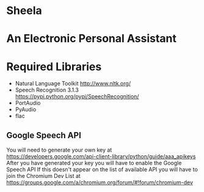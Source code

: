 # Sheela
An Electronic Personal Assistant
===

Required Libraries
===
- Natural Language Toolkit http://www.nltk.org/
- Speech Recognition 3.1.3 https://pypi.python.org/pypi/SpeechRecognition/ 
- PortAudio
- PyAudio
- flac

Google Speech API
--------------------
You will need to generate your own key at https://developers.google.com/api-client-library/python/guide/aaa_apikeys
After you have generated your key you will have to enable the Google Speech API
If this doesn't appear on the list of available API you will have to join the Chromium Dev List at https://groups.google.com/a/chromium.org/forum/#!forum/chromium-dev
